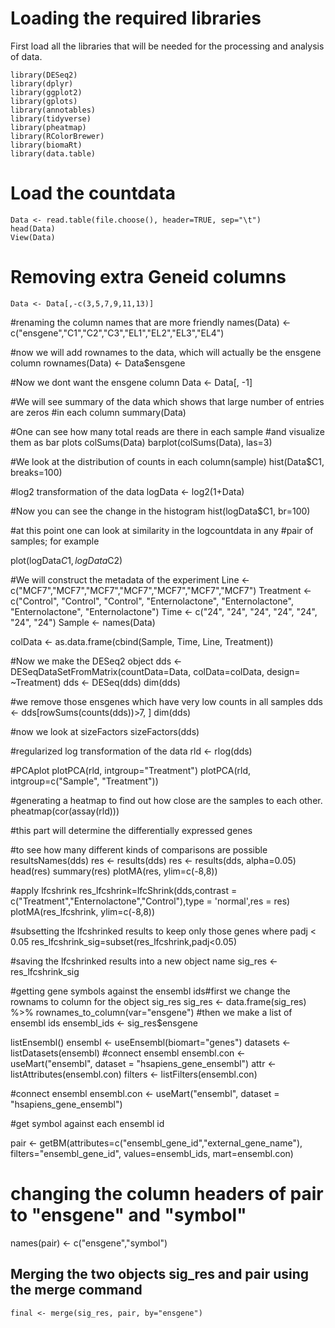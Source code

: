 # Loading the required libraries

First load all the libraries that will be needed for the processing and analysis of data.
```
library(DESeq2)
library(dplyr)
library(ggplot2)
library(gplots)
library(annotables)
library(tidyverse)
library(pheatmap)
library(RColorBrewer)
library(biomaRt)
library(data.table)
```
# Load the countdata
```
Data <- read.table(file.choose(), header=TRUE, sep="\t")
head(Data)
View(Data)
```
# Removing extra Geneid columns
```
Data <- Data[,-c(3,5,7,9,11,13)]
```
#renaming the column names that are more friendly
names(Data) <- c("ensgene","C1","C2","C3","EL1","EL2","EL3","EL4")

#now we will add rownames to the data, which will actually be the ensgene column
rownames(Data) <- Data$ensgene

#Now we dont want the ensgene column
Data <- Data[, -1]

#We will see summary of the data which shows that large number of entries are zeros
#in each column
summary(Data)

#One can see how many total reads are there in each sample
#and visualize them as bar plots
colSums(Data)
barplot(colSums(Data), las=3)

#We look at the distribution of counts in each column(sample)
hist(Data$C1, breaks=100)

#log2 transformation of the data
logData <- log2(1+Data)

#Now you can see the change in the histogram
hist(logData$C1, br=100)

#at this point one can look at similarity in the logcountdata in any 
#pair of samples; for example

plot(logData$C1, logData$C2)

#We will construct the metadata of the experiment
Line <- c("MCF7","MCF7","MCF7","MCF7","MCF7","MCF7","MCF7")
Treatment <- c("Control", "Control", "Control", "Enternolactone", "Enternolactone", "Enternolactone", "Enternolactone")
Time <- c("24", "24", "24", "24", "24", "24", "24")
Sample <- names(Data)

colData <- as.data.frame(cbind(Sample, Time, Line, Treatment))

#Now we make the DESeq2 object
dds <- DESeqDataSetFromMatrix(countData=Data, colData=colData, design= ~Treatment)
dds <- DESeq(dds)
dim(dds)

#we remove those ensgenes which have very low counts in all samples
dds <- dds[rowSums(counts(dds))>7, ]
dim(dds)

#now we look at sizeFactors
sizeFactors(dds)

#regularized log transformation of the data
rld <- rlog(dds)

#PCAplot
plotPCA(rld, intgroup="Treatment")
plotPCA(rld, intgroup=c("Sample", "Treatment"))

#generating a heatmap to find out how close are the samples to each other.
pheatmap(cor(assay(rld)))

#this part will determine the differentially expressed genes

#to see how many different kinds of comparisons are possible
resultsNames(dds)
res <- results(dds)
res <- results(dds, alpha=0.05)
head(res)
summary(res)
plotMA(res, ylim=c(-8,8))

#apply lfcshrink
res_lfcshrink=lfcShrink(dds,contrast = c("Treatment","Enternolactone","Control"),type = 'normal',res = res)
plotMA(res_lfcshrink, ylim=c(-8,8))

#subsetting the lfcshrinked results to keep only those genes where padj < 0.05
res_lfcshrink_sig=subset(res_lfcshrink,padj<0.05)

#saving the lfcshrinked results into a new object name
sig_res <- res_lfcshrink_sig

#getting gene symbols against the ensembl ids#first we change the rownams to column for the object sig_res
sig_res <- data.frame(sig_res) %>% rownames_to_column(var="ensgene")
#then we make a list of ensembl ids
ensembl_ids <- sig_res$ensgene

listEnsembl()
ensembl <- useEnsembl(biomart="genes")
datasets <- listDatasets(ensembl)
#connect ensembl
ensembl.con <- useMart("ensembl", dataset = "hsapiens_gene_ensembl")
attr <- listAttributes(ensembl.con)
filters <- listFilters(ensembl.con)

#connect ensembl
ensembl.con <- useMart("ensembl", dataset = "hsapiens_gene_ensembl")

#get symbol against each ensembl id

pair <- getBM(attributes=c("ensembl_gene_id","external_gene_name"), filters="ensembl_gene_id", values=ensembl_ids, mart=ensembl.con)

# changing the column headers of pair to "ensgene" and "symbol"
names(pair) <- c("ensgene","symbol")

## Merging the two objects sig_res and pair using the merge command
```
final <- merge(sig_res, pair, by="ensgene")
```

